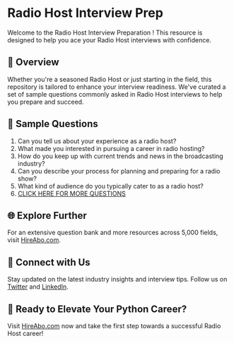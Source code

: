 # Radio Host Interview Prep

Welcome to the Radio Host Interview Preparation ! This resource is designed to help you ace your Radio Host interviews with confidence.

## 🚀 Overview

Whether you're a seasoned Radio Host or just starting in the field, this repository is tailored to enhance your interview readiness. We've curated a set of sample questions commonly asked in Radio Host interviews to help you prepare and succeed.

## 📝 Sample Questions

1. Can you tell us about your experience as a radio host?
2. What made you interested in pursuing a career in radio hosting?
3. How do you keep up with current trends and news in the broadcasting industry?
4. Can you describe your process for planning and preparing for a radio show?
5. What kind of audience do you typically cater to as a radio host?
6. [CLICK HERE FOR MORE QUESTIONS](https://hireabo.com/job/8_2_5/Radio%20Host)

## 🌐 Explore Further

For an extensive question bank and more resources across 5,000 fields, visit [HireAbo.com](https://www.hireabo.com).

## 📱 Connect with Us

Stay updated on the latest industry insights and interview tips. Follow us on [Twitter](https://twitter.com/hireabo) and [LinkedIn](https://www.linkedin.com/in/hire-abo-3609972a8/).

## 🚀 Ready to Elevate Your Python Career?

Visit [HireAbo.com](https://www.hireabo.com) now and take the first step towards a successful Radio Host career!